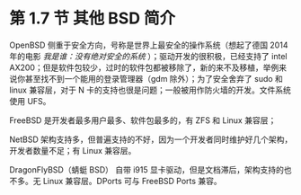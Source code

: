 # 第 1.7 节 其他 BSD 简介

OpenBSD 侧重于安全方向，号称是世界上最安全的操作系统（想起了德国 2014 年的电影 _我是谁：没有绝对安全的系统_ ）；驱动开发的很积极，已经支持了 intel AX200；但是软件包较少，过时的软件包都被移除了，新的来不及移植，举例来说你甚至找不到一个能用的登录管理器（gdm 除外）；为了安全舍弃了 sudo 和 linux 兼容层，对于 N 卡的支持也很是问题；一般被用作防火墙的开发。文件系统使用 UFS。

FreeBSD 是开发者最多用户最多、软件包最多的，有 ZFS 和 Linux 兼容层；

NetBSD 架构支持多，但普遍支持的不好，因为一个开发者同时维护好几个架构，开发者数量不足；有 Linux 兼容层。

DragonFlyBSD（蜻蜓 BSD） 自带 i915 显卡驱动，但是文档滞后，架构支持的也不多。无 Linux 兼容层。DPorts 可与 FreeBSD Ports 兼容。
